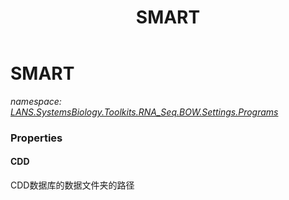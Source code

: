 ﻿---
title: SMART
---

# SMART
_namespace: [LANS.SystemsBiology.Toolkits.RNA_Seq.BOW.Settings.Programs](N-LANS.SystemsBiology.Toolkits.RNA_Seq.BOW.Settings.Programs.html)_






### Properties

#### CDD
CDD数据库的数据文件夹的路径
